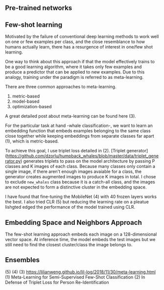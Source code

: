 

Pre-trained networks
-----------------



Few-shot learning
-----------------
Motivated by the failure of conventional deep learning methods to work well on one or few examples per class, and the
close resemblance to how humans actually learn, there has a resurgence of interest in one/few shot learning.

One way to think about this approach if that the model effectively trains to be a good learning algorithm, where it takes
only few examples and produce a predictor that can be applied to new examples. Due to this analogy, training under the
paradigm is referred to as meta-learning.

There are three common approaches to meta-learning.

1) metric-based
2) model-based
3) optimization-based

A great detailed post about meta-learning can be found here (3).

For the particular task at hand -whale classification-, we want to learn an embedding function that embeds examples
belonging to the same class close together while keeping embeddings from separate classes far apart (1), which is metric-based.

To achieve
this goal, I use triplet loss detailed in (2). [Triplet generator]
(https://github.com/dzorlu/humpback_whales/blob/master/data/triplet_generator.py) generates triplets to pass on the
model architecture by passing P classes and K images of each class. Because many classes only contain a single image,
if there aren't enough images avaiable for a class, the generator creates augmented images to produce K images in total.
I chose to exclude `new_whales` class because it is a catch-all class, and the images are not expected to form a
distinctive cluster in the embedding space.

I have found that fine-tuning the MobileNet (4) with 40 frozen layers works the best. I also tried CLR (5) but reducing
the learning rate on a pleatue lishgted edged the performance of the model trained using CLR.

Embedding Space and Neighbors Approach
--------------------------------------
The few-shot learning approach embeds each image on a 128-dimensional vector space. At inference time, the model embeds
the test images but we still need to find the closest cluster/class the image belongs to.




Ensembles
---------










(5)
(4)
(3) https://lilianweng.github.io/lil-log/2018/11/30/meta-learning.html
(1) Meta-Learning for Semi-Supervised Few-Shot Classification
(2) In Defense of Triplet Loss for Person Re-Identification